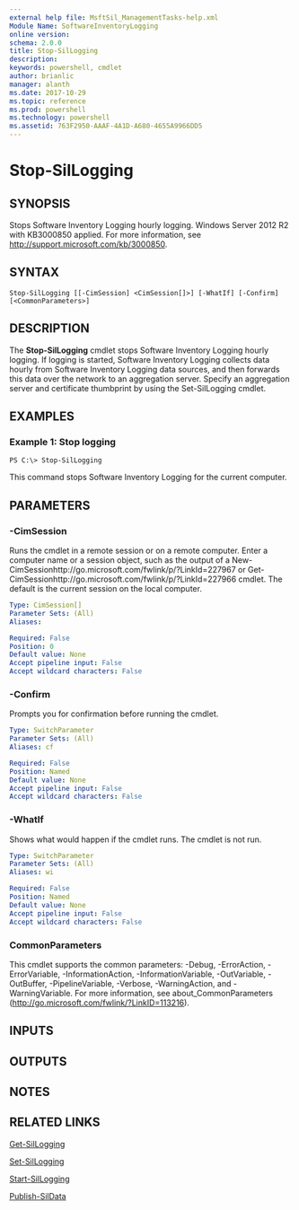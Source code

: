 ```yaml
---
external help file: MsftSil_ManagementTasks-help.xml
Module Name: SoftwareInventoryLogging
online version: 
schema: 2.0.0
title: Stop-SilLogging
description: 
keywords: powershell, cmdlet
author: brianlic
manager: alanth
ms.date: 2017-10-29
ms.topic: reference
ms.prod: powershell
ms.technology: powershell
ms.assetid: 763F2950-AAAF-4A1D-A680-4655A9966DD5
---
```


# Stop-SilLogging

## SYNOPSIS
Stops Software Inventory Logging hourly logging.
Windows Server 2012 R2 with KB3000850 applied.
For more information, see http://support.microsoft.com/kb/3000850.

## SYNTAX

```
Stop-SilLogging [[-CimSession] <CimSession[]>] [-WhatIf] [-Confirm] [<CommonParameters>]
```

## DESCRIPTION
The **Stop-SilLogging** cmdlet stops Software Inventory Logging hourly logging.
If logging is started, Software Inventory Logging collects data hourly from Software Inventory Logging data sources, and then forwards this data over the network to an aggregation server.
Specify an aggregation server and certificate thumbprint by using the Set-SilLogging cmdlet.

## EXAMPLES

### Example 1: Stop logging
```
PS C:\> Stop-SilLogging
```

This command stops Software Inventory Logging for the current computer.

## PARAMETERS

### -CimSession
Runs the cmdlet in a remote session or on a remote computer.
Enter a computer name or a session object, such as the output of a New-CimSessionhttp://go.microsoft.com/fwlink/p/?LinkId=227967 or Get-CimSessionhttp://go.microsoft.com/fwlink/p/?LinkId=227966 cmdlet.
The default is the current session on the local computer.

```yaml
Type: CimSession[]
Parameter Sets: (All)
Aliases: 

Required: False
Position: 0
Default value: None
Accept pipeline input: False
Accept wildcard characters: False
```

### -Confirm
Prompts you for confirmation before running the cmdlet.

```yaml
Type: SwitchParameter
Parameter Sets: (All)
Aliases: cf

Required: False
Position: Named
Default value: None
Accept pipeline input: False
Accept wildcard characters: False
```

### -WhatIf
Shows what would happen if the cmdlet runs. The cmdlet is not run.

```yaml
Type: SwitchParameter
Parameter Sets: (All)
Aliases: wi

Required: False
Position: Named
Default value: None
Accept pipeline input: False
Accept wildcard characters: False
```

### CommonParameters
This cmdlet supports the common parameters: -Debug, -ErrorAction, -ErrorVariable, -InformationAction, -InformationVariable, -OutVariable, -OutBuffer, -PipelineVariable, -Verbose, -WarningAction, and -WarningVariable. For more information, see about_CommonParameters (http://go.microsoft.com/fwlink/?LinkID=113216).

## INPUTS

## OUTPUTS

## NOTES

## RELATED LINKS

[Get-SilLogging](./Get-SilLogging.md)

[Set-SilLogging](./Set-SilLogging.md)

[Start-SilLogging](./Start-SilLogging.md)

[Publish-SilData](./Publish-SilData.md)

